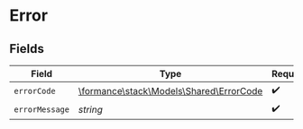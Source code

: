 # Error


## Fields

| Field                                                                       | Type                                                                        | Required                                                                    | Description                                                                 |
| --------------------------------------------------------------------------- | --------------------------------------------------------------------------- | --------------------------------------------------------------------------- | --------------------------------------------------------------------------- |
| `errorCode`                                                                 | [\formance\stack\Models\Shared\ErrorCode](../../Models/Shared/ErrorCode.md) | :heavy_check_mark:                                                          | N/A                                                                         |
| `errorMessage`                                                              | *string*                                                                    | :heavy_check_mark:                                                          | N/A                                                                         |